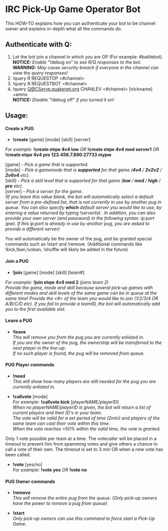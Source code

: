 # IRC Pick-Up Game Operator Bot

This HOW-TO explains how you can authenticate your bot to be channel owner and explains in-depth what all the commands do. 

## Authenticate with Q:  
1. Let the bot join a channel in which you are OP (For example: #battlebot)  
<b>NOTICE:</b> <i>Enable </i>"!debug on"<i> to see R/Q responses to the bot.</i>     
<b>WARNING:</b> <i>May cause security breach if everyone in the channel can view the query responses!</i>  
2. !query R REQUESTOP <#channel>  
3. !query R REQUESTBOT <#channel>  
4. !query Q@CServe.quakenet.org CHANLEV <#channel> [nickname] +amno  
<b>NOTICE:</b> <i>Disable </i>"!debug off"<i> if you turned it on!</i>  
   
## Usage:   
#### Create a PUG  
- <b>!create</b> [game] [mode] [skill] [server]

<i>For example:</i> <b>!create etqw 4v4 low</b> <i>OR</i> <b>!create etqw 4v4 med server1</b> <i>OR</i> <b>!create etqw 4v4 pro 123.456.7.890:27733 mypw</b>

[game] - <i>Pick a game that is supported.</i>  
[mode] - <i>Pick a gamemode that is <b>supported</b> for that game (<b>4v4</b> / <b>2v2v2</b> / <b>2v6v4</b> etc).</i>  
[skill] - <i>Pick a skill level that is supported for that game (<b>low</b> / <b>med</b> / <b>high</b> / <b>pro</b> etc).</i>  
[server] - <i>Pick a server for the game.</i>   
<i>(If you leave this value blank, the bot will automatically select a default server from a pre-defined list, that is not currently in use by another pug in queue. You can also specify <b>which</b> default server you would like to use, by entering a value returned by typing !serverlist . In addition, you can also provide your own server (and password) in the following syntax: ip:port (pw). If this ip:port is already in use by another pug, you are asked to provide a different server)</i>    
  
You will automatically be the owner of the pug, and be granted special commands such as !start and !remove. (Additional commands like !kick,!ban,!unban, !shuffle will likely be added in the future)  
    
    
#### Join a PUG  
- <b>!join</b> [game] [mode] [skill] [team#]

<i>For example:</i> <b>!join etqw 4v4 med 2</b> <i>(joins team 2)</i>   
<i>Provide the game, mode and skill because several pick-up games with different modes and skill levels of the same game can be in queue at the same time! Provide the <#> of the team you would like to join (1/2/3/4 OR A/B/C/D etc). If you fail to provide a teamID, the bot will automatically add you to the first available slot.</i>  
  
    
#### Leave a PUG  
- <b>!leave</b>  
<i>This will remove you from the pug you are currently enlisted in.   
If you are the owner of the pug, the ownership will be transferred to the next player in the line-up.   
If no such player is found, the pug will be removed from queue.</i>  
  
#### PUG Player commands  
- <b>!need</b>  
<i>This will show how many players are still needed for the pug you are currently enlisted in.</i>  
  
- <b>!callvote</b> [mode]  
<i>For example:</i> <b>!callvote kick</b> [playerNAME/playerID]  
<i>When no playerNAME/playerID is given, the bot will return a list of current players and their ID's in your team.  
The vote will be valid for a set period of time (2min) and players of the same team can cast their vote within this time.  
When the vote reaches >50% within the valid time, the vote is granted.</i>  
 
Only 1 vote possible per team at a time. The votecaller will be placed in a timeout to prevent him from spamming votes and give others a chance to call a vote of their own. The timeout is set to 3 min OR when a new vote has been called.
  
- <b>!vote</b> [yes/no]  
<i>For example:</i> <b>!vote yes</b> <i>OR</i> <b>!vote no</b>  
  
  
#### PUG Owner commands  
- <b>!remove</b>   
<i>This will remove the entire pug from the queue. (Only pick-up owners have the power to remove a pug from queue)</i>  
  
- <b>!start</b>  
<i>Only pick-up owners can use this command to force start a Pick-Up Game.</i>  
